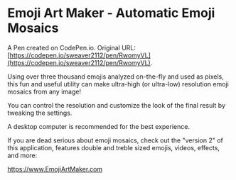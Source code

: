 # Emoji Art Maker - Automatic Emoji Mosaics

A Pen created on CodePen.io. Original URL: [https://codepen.io/sweaver2112/pen/RwomyVL](https://codepen.io/sweaver2112/pen/RwomyVL).

Using over three thousand emojis  analyzed on-the-fly and used as pixels,  this fun and useful utility can make ultra-high (or ultra-low) resolution emoji mosaics from any image!

You can control the resolution  and customize the look of the final result by tweaking the settings. 

A desktop computer is recommended for the best experience.

If you are dead serious about emoji mosaics, check out the "version 2" of this application, features double and treble sized emojis, videos, effects, and more:

https://www.EmojiArtMaker.com 






